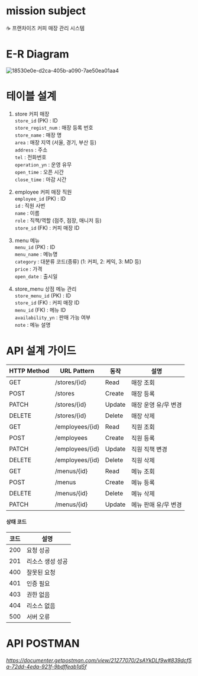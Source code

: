 # mission subject
☕ 프랜차이즈 커피 매장 관리 시스템
               
       
        
# E-R Diagram
![18530e0e-d2ca-405b-a090-7ae50ea01aa4](https://github.com/user-attachments/assets/ed80126f-256c-47be-a8de-7289af2768d9)
    
    
    
# 테이블 설계
1. store 커피 매장   
`store_id` (PK) : ID   
`store_regist_num` : 매장 등록 번호   
`store_name` : 매장 명   
`area` : 매장 지역 (서울, 경기, 부산 등)   
`address` : 주소   
`tel` : 전화번호   
`operation_yn` : 운영 유무   
`open_time` : 오픈 시간   
`close_time` : 마감 시간   
   
   
2. employee 커피 매장 직원   
`employee_id` (PK) : ID   
`id` : 직원 사번   
`name` : 이름   
`role` : 직책/역할 (점주, 점장, 매니저 등)   
`store_id` (FK) : 커피 매장 ID   
   
   
3. menu 메뉴   
`menu_id` (PK) : ID   
`menu_name` : 메뉴명   
`category` : 대분류 코드(종류) (1: 커피, 2: 케익, 3: MD 등)   
`price` : 가격   
`open_date` : 출시일   
   
   
4. store_menu 상점 메뉴 관리   
`store_menu_id` (PK) : ID   
`store_id` (FK) : 커피 매장 ID   
`menu_id` (FK) : 메뉴 ID   
`availability_yn` : 판매 가능 여부   
`note` : 메뉴 설명 
   

     
# API 설계 가이드
| HTTP Method | URL Pattern | 동작 | 설명 |
| --- | --- | --- | --- |
| GET | /stores/{id} | Read | 매장 조회 |
| POST | /stores | Create | 매장 등록 |
| PATCH | /stores/{id} | Update | 매장 운영 유/무 변경 |
| DELETE | /stores/{id} | Delete | 매장 삭제 |
| GET | /employees/{id} | Read | 직원 조회 |
| POST |  /employees | Create | 직원 등록 |
| PATCH | /employees/{id} | Update | 직원 직책 변경 |
| DELETE | /employees/{id} | Delete | 직원 삭제 |
| GET | /menus/{id} | Read | 메뉴 조회 |
| POST | /menus | Create | 메뉴 등록 |
| DELETE | /menus/{id} | Delete | 메뉴 삭제 |
| PATCH | /menus/{id} | Update | 메뉴 판매 유/무 변경 |
    
#### 상태 코드
| 코드 | 설명 |
| --- | --- |
| 200 | 요청 성공 |
| 201 | 리소스 생성 성공 |
| 400 | 잘못된 요청 |
| 401 | 인증 필요 |
| 403 | 권한 없음 |
| 404 | 리소스 없음 |
| 500 | 서버 오류 |


# API POSTMAN
###### https://documenter.getpostman.com/view/21277070/2sAYkDLf9w#839dcf5a-72dd-4eda-921f-9bdffeab1d5f
